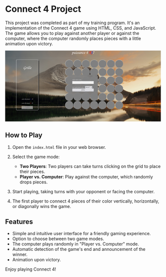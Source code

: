 # Connect 4 Project

This project was completed as part of my training program. It's an implementation of the Connect 4 game using HTML, CSS, and JavaScript. The game allows you to play against another player or against the computer, where the computer randomly places pieces with a little animation upon victory.

![Connect 4 Game Screenshot](./img/capture.png)

## How to Play

1. Open the `index.html` file in your web browser.

2. Select the game mode:
   - **Two Players**: Two players can take turns clicking on the grid to place their pieces.
   - **Player vs. Computer**: Play against the computer, which randomly drops pieces.

3. Start playing, taking turns with your opponent or facing the computer.

4. The first player to connect 4 pieces of their color vertically, horizontally, or diagonally wins the game.

## Features

- Simple and intuitive user interface for a friendly gaming experience.
- Option to choose between two game modes.
- The computer plays randomly in "Player vs. Computer" mode.
- Automatic detection of the game's end and announcement of the winner.
- Animation upon victory.

Enjoy playing Connect 4!
